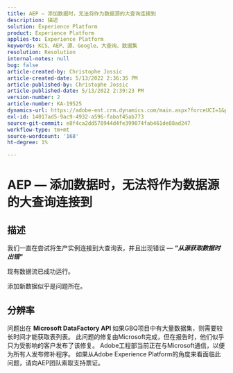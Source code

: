 ```yaml
---
title: AEP — 添加数据时，无法将作为数据源的大查询连接到
description: 描述
solution: Experience Platform
product: Experience Platform
applies-to: Experience Platform
keywords: KCS、AEP、源、Google、大查询、数据集
resolution: Resolution
internal-notes: null
bug: false
article-created-by: Christophe Jossic
article-created-date: 5/13/2022 2:36:35 PM
article-published-by: Christophe Jossic
article-published-date: 5/13/2022 2:39:23 PM
version-number: 2
article-number: KA-19525
dynamics-url: https://adobe-ent.crm.dynamics.com/main.aspx?forceUCI=1&pagetype=entityrecord&etn=knowledgearticle&id=1a607b16-cad2-ec11-a7b5-00224809c27a
exl-id: 14017ad5-9ac9-4932-a596-fabaf45ab773
source-git-commit: e8f4ca2dd578944d4fe399074fab461de88ad247
workflow-type: tm+mt
source-wordcount: '168'
ht-degree: 1%

---
```


# AEP — 添加数据时，无法将作为数据源的大查询连接到

## 描述


我们一直在尝试将生产实例连接到大查询表，并且出现错误 — <b>*&quot;从源获取数据时出错&quot;</b>*

现有数据流已成功运行。

添加新数据似乎是问题所在。


## 分辨率


问题出在 <b>Microsoft DataFactory API </b>如果GBQ项目中有大量数据集，则需要较长时间才能获取表列表。 此问题的修复由Microsoft完成，但在报告时，他们似乎只为受影响的客户发布了该修复。 Adobe工程部当前正在与Microsoft通信，以便为所有人发布修补程序。 如果从Adobe Experience Platform的角度来看面临此问题，请向AEP团队索取支持票证。
